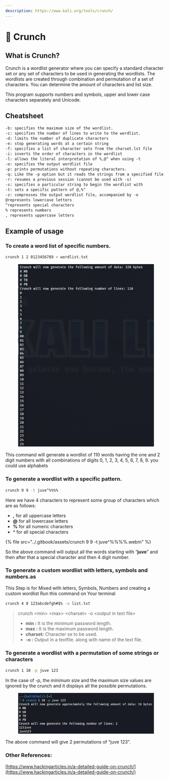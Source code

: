 ```yaml
---
description: https://www.kali.org/tools/crunch/
---
```


# 📁 Crunch

## What is Crunch?

Crunch is a wordlist generator where you can specify a standard character set or any set of characters to be used in generating the wordlists. The wordlists are created through combination and permutation of a set of characters. You can determine the amount of characters and list size.

This program supports numbers and symbols, upper and lower case characters separately and Unicode.

## Cheatsheet

```
-b: specifies the maximum size of the wordlist.
-c: specifies the number of lines to write to the wordlist.
-d: limits the number of duplicate characters
-e: stop generating words at a certain string
-f: specifies a list of character sets from the charset.lst file
-i: inverts the order of characters in the wordlist
-l: allows the literal interpretation of %,@^ when using -t
-o: specifies the output wordlist file
-p: prints permutations without repeating characters.
-q: Like the -p option but it reads the strings from a specified file
-r: resumes a previous session (cannot be used with -s)
-s: specifies a particular string to begin the wordlist with
-t: sets a specific pattern of @,%^
-z: compresses the output wordlist file, accompanied by -o
@represents lowercase letters
^represents special characters
% represents numbers
, represents uppercase letters
```

## Example of usage

### To create a word list of specific numbers. &#x20;

```bash
crunch 1 2 0123456789 > wordlist.txt
```

<div align="left">

<figure><img src="../.gitbook/assets/Schermata del 2023-07-09 17-49-15.png" alt=""><figcaption></figcaption></figure>

</div>

This command will generate a wordlist of 110 words having the one and 2 digit numbers with all combinations of digits 0, 1, 2, 3, 4, 5, 6, 7, 8, 9. you could use alphabets&#x20;

### To generate a wordlist with a specific pattern. &#x20;

```bash
crunch 9 9 -t juve^%%%%
```

Here we have 4 characters to represent some group of characters which are as follows: &#x20;

* **,** for all uppercase letters
* **@** for all lowercase letters
* **%** for all numeric characters
* **^** for all special characters

{% file src="../.gitbook/assets/crunch 9 9 -t juve^%%%%.webm" %}

So the above command will output all the words starting with “**juve**” and then after that a special character and then 4 digit number.&#x20;

### To generate a custom wordlist with letters, symbols and numbers.as

This Step is for Mixed with  letters, Symbols, Numbers and creating a custom wordlist Run this command on Your terminal

```bash
crunch 4 8 123abcdefgh#$% -o list.txt
```

> crunch \<min> \<max> \<charset> -o \<output in text file>
>
> * **min :** It is the minimum password length.
> * **max :** It is the maximum password length.
> * **charset:** Character se to be used.
> * **-o :** Output in a textfile. along with name of the text file.

### To generate a wordlist with a permutation of some strings or characters &#x20;

```bash
crunch 1 10 -p juve 123
```

In the case of -p, the minimum size and the maximum size values are ignored by the crunch and it displays all the possible permutations. &#x20;

<div align="left">

<figure><img src="../.gitbook/assets/Schermata del 2023-07-09 18-44-38.png" alt=""><figcaption></figcaption></figure>

</div>

The above command will give 2 permutations of “juve 123”.

### Other References:

[https://www.hackingarticles.in/a-detailed-guide-on-crunch/](https://www.hackingarticles.in/a-detailed-guide-on-crunch/)
